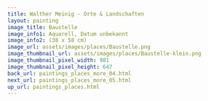 ```yaml
---
title: Walther Meinig - Orte & Landschaften
layout: painting
image_title: Baustelle
image_info1: Aquarell, Datum unbekannt
image_info2: (38 x 58 cm)
image_url: assets/images/places/Baustelle.png
image_thumbnail_url: assets/images/places/Baustelle-klein.png
image_thumbnail_pixel_width: 981
image_thumbnail_pixel_height: 647
back_url: paintings_places_more_04.html
next_url: paintings_places_more_05.html
up_url: paintings_places.html
---
```


